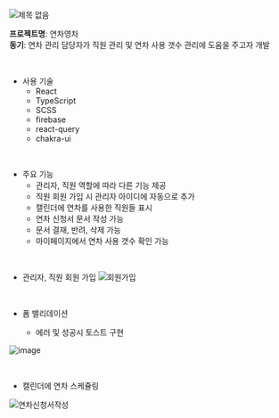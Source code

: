 ![제목 없음](https://user-images.githubusercontent.com/80332764/226854488-6bba2750-cede-493e-81ce-68aae6a6cb0a.png) <br>

**프로젝트명**: 연차영차 <br>
**동기**: 연차 관리 담당자가 직원 관리 및 연차 사용 갯수 관리에 도움을 주고자 개발  <br>



<br>

- 사용 기술
  - React
  - TypeScript
  - SCSS
  - firebase
  - react-query
  - chakra-ui
<br>

- 주요 기능
  - 관리자, 직원 역할에 따라 다른 기능 제공
  - 직원 회원 가입 시 관리자 아이디에 자동으로 추가
  - 캘린더에 연차를 사용한 직원들 표시
  - 연차 신청서 문서 작성 가능
  - 문서 결재, 반려, 삭제 가능
  - 마이페이지에서 연차 사용 갯수 확인 가능
  
<br>

- 관리자, 직원 회원 가입
  ![회원가입](https://user-images.githubusercontent.com/80332764/226856648-a45f2d48-a729-4c22-9578-5991956c531e.gif)
  
  <br>
- 폼 밸리데이션
  - 에러 및 성공시 토스트 구현
  
![image](https://user-images.githubusercontent.com/80332764/227106662-2b5b78ba-7459-49c0-b56a-67fa4e910952.png)

<br>

- 캘린더에 연차 스케쥴링

![연차신청서작성](https://user-images.githubusercontent.com/80332764/227107962-19f1b99e-23ca-44ef-b584-9c558e596a3e.gif)


  
  



